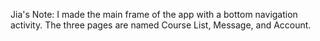 Jia's Note:
I made the main frame of the app with a bottom navigation activity.
The three pages are named Course List, Message, and Account.